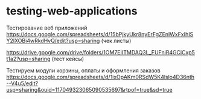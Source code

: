 # testing-web-applications
Тестирование веб приложений 
https://docs.google.com/spreadsheets/d/15bPjkyUkr8nyErFgZEnIWxFxIhISY2IXOBi4wRkdHvQ/edit?usp=sharing        (чек листы)

https://drive.google.com/drive/folders/1OM7EIITMDAQ3L_FUFniR4GCiCxp5t1a2?usp=sharing     (тест кейсы)



Тестируем модули корзины, оплаты и оформления заказов https://docs.google.com/spreadsheets/d/1ixOpAKm0RSdW5K4lslo4D36nth--V4u5/edit?usp=sharing&ouid=117049323065090535697&rtpof=true&sd=true
